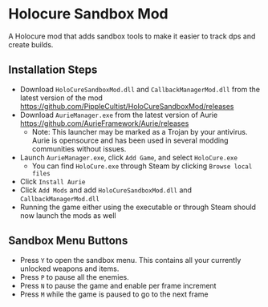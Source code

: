 # Holocure Sandbox Mod
A Holocure mod that adds sandbox tools to make it easier to track dps and create builds.
## Installation Steps
- Download `HoloCureSandboxMod.dll` and `CallbackManagerMod.dll` from the latest version of the mod https://github.com/PippleCultist/HoloCureSandboxMod/releases
- Download `AurieManager.exe` from the latest version of Aurie https://github.com/AurieFramework/Aurie/releases
    - Note: This launcher may be marked as a Trojan by your antivirus. Aurie is opensource and has been used in several modding communities without issues.
- Launch `AurieManager.exe`, click `Add Game`, and select `HoloCure.exe`
    - You can find `HoloCure.exe` through Steam by clicking `Browse local files`
- Click `Install Aurie`
- Click `Add Mods` and add `HoloCureSandboxMod.dll` and `CallbackManagerMod.dll`
- Running the game either using the executable or through Steam should now launch the mods as well
## Sandbox Menu Buttons
- Press `Y` to open the sandbox menu. This contains all your currently unlocked weapons and items.
- Press `P` to pause all the enemies.
- Press `N` to pause the game and enable per frame increment
- Press `M` while the game is paused to go to the next frame
